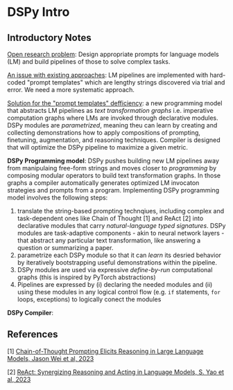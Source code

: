 # DSPy Intro

## Introductory Notes

<ins>Open research problem</ins>: Design appropriate prompts for language models (LM) and build pipelines of those to solve complex tasks.

<ins>An issue with existing approaches</ins>: LM pipelines are implemented with hard-coded "prompt templates" which are lengthy strings discovered via trial and error. 
We need a more systematic approach.

<ins>Solution for the "prompt templates" defficiency</ins>: a new programming model that abstracts LM pipelines as _text transformation graphs_ i.e. imperative computation graphs where LMs are invoked through declarative modules.
DSPy modules are _parametrized_, meaning theu can learn by creating and collecting demonstrations how to apply compositions of prompting, finetuning, augmentation, and reasoning techniques. Compiler is designed that will optimize the DSPy pipeline to maximize a given metric.

**DSPy Programming model**:
DSPy pushes building new LM pipelines away from manipulaing free-form strings and moves closer to _programming_ by composing modular operators to build text transformation graphs. In those graphs a compiler automatically generates optimized LM invocaton strategies and prompts from a program. 
Implementing DSPy programming model involves the following steps: 
1) translate the string-based prompting technqiues, including complex and task-dependent ones like Chain of Thought [1] and ReAct [2] into declarative modules that carry _natural-language typed signatures_. 
DSPy modules are task-adaptive components - akin to neural network layers - that abstract any particular text transformation, like answering a question or summarizing a paper.
2) parametrize each DSPy module so that it can _learn_ its desried behavior by iteratively bootstrapping useful demonstrations within the pipeline.
3) DSPy modules are used via expressive _define-by-run_ computational graphs (this is inspired by PyTorch abstractions)
4) Pipelines are expressed by (i) declaring the needed modules and (ii) using these modules in any logical control flow (e.g. `if` statements, `for` loops, exceptions) to logically conect the modules

**DSPy Compiler**:



## References

[1] [Chain-of-Thought Prompting Elicits Reasoning in Large Language Models, Jason Wei et al, 2023](https://github.com/dimitarpg13/DSPy-tutorial/blob/main/docs/Chain-of-Thought_Prompting_Elicits_Reasoning_in_Large_Language_Models_Wei_2022.pdf) 

[2] [ReAct: Synergizing Reasoning and Acting in Language Models, S. Yao et al, 2023](https://github.com/dimitarpg13/DSPy-tutorial/blob/main/docs/ReAct-Synergizing_Reasoning_and_Acting_in_Language_Models_Yao_2022.pdf)

